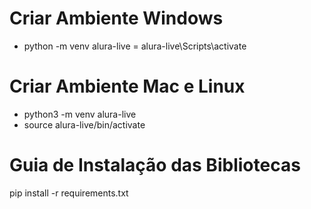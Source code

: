 # Criar Ambiente Windows

- python -m venv alura-live
= alura-live\Scripts\activate

# Criar Ambiente Mac e Linux

- python3 -m venv alura-live
- source alura-live/bin/activate

# Guia de Instalação das Bibliotecas

pip install -r requirements.txt
